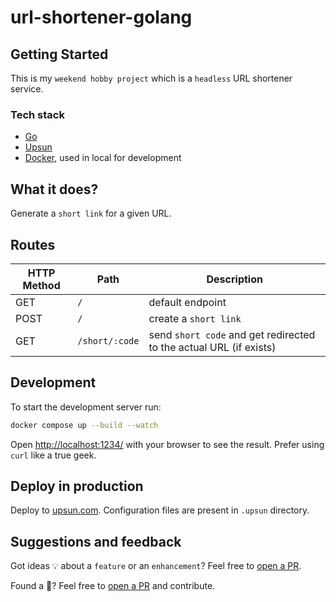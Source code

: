 # url-shortener-golang

## Getting Started

This is my `weekend hobby project` which is a `headless` URL shortener service.

### Tech stack

- [Go](https://go.dev/)
- [Upsun](https://upsun.com/)
- [Docker](https://www.docker.com/), used in local for development

## What it does?

Generate a `short link` for a given URL.

## Routes

| HTTP Method | Path          | Description                                                        |
| ----------- | ------------- | ------------------------------------------------------------------ |
| GET         | `/`           | default endpoint                                                   |
| POST        | `/`           | create a `short link`                                              |
| GET         | `/short/:code`      | send `short code` and get redirected to the actual URL (if exists) |

## Development

To start the development server run:

```bash
docker compose up --build --watch
```

Open <http://localhost:1234/> with your browser to see the result. Prefer using `curl` like a true geek.

## Deploy in production

Deploy to [upsun.com](https://upsun.com/). Configuration files are present in `.upsun` directory.

## Suggestions and feedback

Got ideas 💡 about a `feature` or an `enhancement`? Feel free to [open a PR](https://github.com/ramit-mitra/url-shortener-golang/pulls).

Found a 🐞? Feel free to [open a PR](https://github.com/ramit-mitra/url-shortener-golang/pulls) and contribute.
